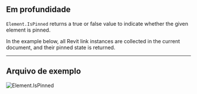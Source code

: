## Em profundidade
`Element.IsPinned` returns a true or false value to indicate whether the given element is pinned.

In the example below, all Revit link instances are collected in the current document, and their pinned state is returned.
___
## Arquivo de exemplo

![Element.IsPinned](./Revit.Elements.Element.IsPinned_img.jpg)
